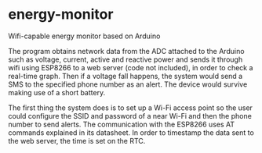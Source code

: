 # energy-monitor
Wifi-capable energy monitor based on Arduino

The program obtains network data from the ADC attached to the Arduino such as voltage, current, active and reactive power and sends it through wifi using ESP8266 to a web server (code not included), in order to check a real-time graph. Then if a voltage fall happens, the system would send a SMS to the specified phone number as an alert. The device would survive making use of a short battery.

The first thing the system does is to set up a Wi-Fi access point so the user could configure the SSID and password of a near Wi-Fi and then the phone number to send alerts. The communication with the ESP8266 uses AT commands explained in its datasheet. In order to timestamp the data sent to the web server, the time is set on the RTC.